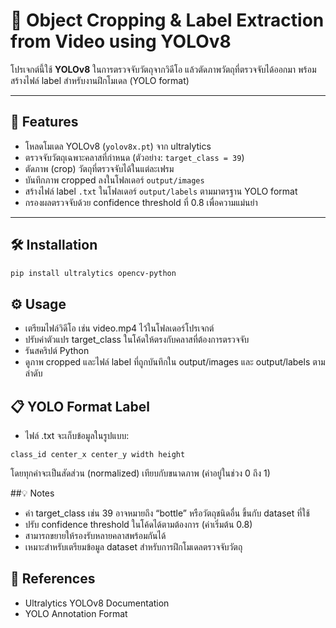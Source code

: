 # 🎯 Object Cropping & Label Extraction from Video using YOLOv8

โปรเจกต์นี้ใช้ **YOLOv8** ในการตรวจจับวัตถุจากวิดีโอ แล้วตัดภาพวัตถุที่ตรวจจับได้ออกมา พร้อมสร้างไฟล์ label สำหรับงานฝึกโมเดล (YOLO format)

---

## 🚀 Features

- โหลดโมเดล YOLOv8 (`yolov8x.pt`) จาก ultralytics  
- ตรวจจับวัตถุเฉพาะคลาสที่กำหนด (ตัวอย่าง: `target_class = 39`)  
- ตัดภาพ (crop) วัตถุที่ตรวจจับได้ในแต่ละเฟรม  
- บันทึกภาพ cropped ลงในโฟลเดอร์ `output/images`  
- สร้างไฟล์ label `.txt` ในโฟลเดอร์ `output/labels` ตามมาตรฐาน YOLO format  
- กรองผลตรวจจับด้วย confidence threshold ที่ 0.8 เพื่อความแม่นยำ

---

## 🛠 Installation

```bash
pip install ultralytics opencv-python
```
## ⚙ Usage
- เตรียมไฟล์วิดีโอ เช่น video.mp4 ไว้ในโฟลเดอร์โปรเจกต์
- ปรับค่าตัวแปร target_class ในโค้ดให้ตรงกับคลาสที่ต้องการตรวจจับ
- รันสคริปต์ Python
- ดูภาพ cropped และไฟล์ label ที่ถูกบันทึกใน output/images และ output/labels ตามลำดับ

## 📋 YOLO Format Label
- ไฟล์ .txt จะเก็บข้อมูลในรูปแบบ:
```
class_id center_x center_y width height
```
โดยทุกค่าจะเป็นสัดส่วน (normalized) เทียบกับขนาดภาพ (ค่าอยู่ในช่วง 0 ถึง 1)

##💡 Notes
- ค่า target_class เช่น 39 อาจหมายถึง “bottle” หรือวัตถุชนิดอื่น ขึ้นกับ dataset ที่ใช้
- ปรับ confidence threshold ในโค้ดได้ตามต้องการ (ค่าเริ่มต้น 0.8)
- สามารถขยายให้รองรับหลายคลาสพร้อมกันได้
- เหมาะสำหรับเตรียมข้อมูล dataset สำหรับการฝึกโมเดลตรวจจับวัตถุ

## 🔗 References
- Ultralytics YOLOv8 Documentation
- YOLO Annotation Format

